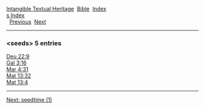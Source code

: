 [Intangible Textual Heritage](../../index)  [Bible](../index) 
[Index](index)   
[s Index](_s_)  
  [Previous](c09944)  [Next](c09946) 

------------------------------------------------------------------------

### &lt;seeds&gt; 5 entries

[Deu 22:9](../kjv/deu022.htm#009)  
[Gal 3:16](../kjv/gal003.htm#016)  
[Mar 4:31](../kjv/mar004.htm#031)  
[Mat 13:32](../kjv/mat013.htm#032)  
[Mat 13:4](../kjv/mat013.htm#004)  

------------------------------------------------------------------------

[Next: seedtime (1)](c09946)

